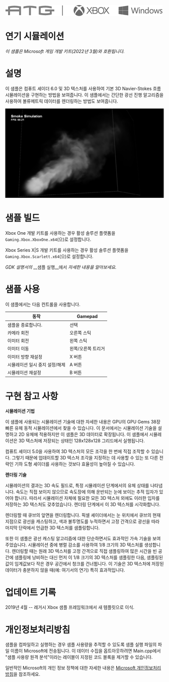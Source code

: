 ![](./media/image1.png)

# 연기 시뮬레이션

*이 샘플은 Microsoft 게임 개발 키트(2022년 3월)와 호환됩니다.*

# 설명

이 샘플은 컴퓨트 셰이더 6.0 및 3D 텍스처를 사용하여 기본 3D Navier-Stokes 흐름 시뮬레이션을 구현하는 방법을 보여줍니다. 이 샘플에서는 간단한 광선 진행 알고리즘을 사용하여 볼류메트릭 데이터를 렌더링하는 방법도 보여줍니다.

![](./media/image3.png)

# 샘플 빌드

Xbox One 개발 키트를 사용하는 경우 활성 솔루션 플랫폼을 `Gaming.Xbox.XboxOne.x64`(으)로 설정합니다.

Xbox Series X|S 개발 키트를 사용하는 경우 활성 솔루션 플랫폼을 `Gaming.Xbox.Scarlett.x64`(으)로 설정합니다.

*GDK 설명서의* __샘플 실행__에서 *자세한 내용을 알아보세요.*

# 샘플 사용

이 샘플에서는 다음 컨트롤을 사용합니다.

| 동작 | Gamepad |
|---|---|
| 샘플을 종료합니다. | 선택 |
| 카메라 회전 | 오른쪽 스틱 |
| 이미터 회전 | 왼쪽 스틱 |
| 이미터 이동 | 왼쪽/오른쪽 트리거 |
| 이미터 방향 재설정 | X 버튼 |
| 시뮬레이션 일시 중지 설정/해제 | A 버튼 |
| 시뮬레이션 재설정 | B 버튼 |

# 구현 참고 사항

**시뮬레이션 기법**

이 샘플에 사용되는 시뮬레이션 기술에 대한 자세한 내용은 GPU의 GPU Gems 38장 빠른 유체 동적 시뮬레이션에서 찾을 수 있습니다. 이 문서에서는 시뮬레이션 기술을 설명하고 2D 유체에 적용하지만 이 샘플은 3D 데이터로 확장됩니다. 이 샘플에서 시뮬레이션은 3D 텍스처에 저장되는 상태인 128x128x128 그리드에서 실행됩니다.

컴퓨트 셰이더 5.0을 사용하여 3D 텍스처의 모든 조각을 한 번에 직접 조작할 수 있습니다. 그렇기 때문에 업데이트할 3D 텍스처 조각을 지정하는 데 사용할 수 있는 또 다른 전략인 기하 도형 셰이더를 사용하는 것보다 효율성이 높아질 수 있습니다.

**렌더링 기술**

시뮬레이션의 결과는 3D 속도 필드로, 특정 시뮬레이션 단계에서의 유체 상태를 나타냅니다. 속도는 직접 보이지 않으므로 속도장에 의해 운반되는 눈에 보이는 추적 입자가 있어야 합니다. 따라서 시뮬레이션 자체에 필요한 모든 3D 텍스처 외에도 이러한 입자를 저장하는 3D 텍스처도 갖추었습니다. 렌더링 단계에서 이 3D 텍스처를 시각화합니다.

렌더링할 때 큐브의 앞면을 렌더링합니다. 픽셀 셰이더에서는 눈 위치에서 큐브의 현재 지점으로 광선을 캐스팅하고, 색과 불투명도를 누적하면서 고정 간격으로 광선을 따라 마지막 단락에서 언급한 3D 텍스처를 샘플링합니다.

또한 이 샘플은 광선 캐스팅 알고리즘에 대한 단순하면서도 효과적인 가속 기술을 보여주었습니다. 시뮬레이션 중에 병렬 감소를 사용하여 1/8 크기의 3D 텍스처를 생성합니다. 렌더링할 때는 원래 3D 텍스처를 고정 간격으로 직접 샘플링하여 많은 시간을 빈 공간에 샘플링에 낭비하는 대신 먼저 이 1/8 크기의 3D 텍스처를 샘플링한 다음, 샘플링된 값이 임계값보다 작은 경우 공간에서 청크를 건너뜁니다. 이 기술은 3D 텍스처에 저장된 데이터가 충분하지 않을 때(예: 여기서의 연기) 특히 효과적입니다.

# 업데이트 기록

2019년 4월 -- 레거시 Xbox 샘플 프레임워크에서 새 템플릿으로 이식.

# 개인정보처리방침

샘플을 컴파일하고 실행하는 경우 샘플 사용량을 추적할 수 있도록 샘플 실행 파일의 파일 이름이 Microsoft에 전송됩니다. 이 데이터 수집을 옵트아웃하려면 Main.cpp에서 "샘플 사용량 원격 분석"이라는 레이블이 지정된 코드 블록을 제거할 수 있습니다.

일반적인 Microsoft의 개인 정보 정책에 대한 자세한 내용은 [Microsoft 개인정보처리방침](https://privacy.microsoft.com/en-us/privacystatement/)을 참조하세요.


